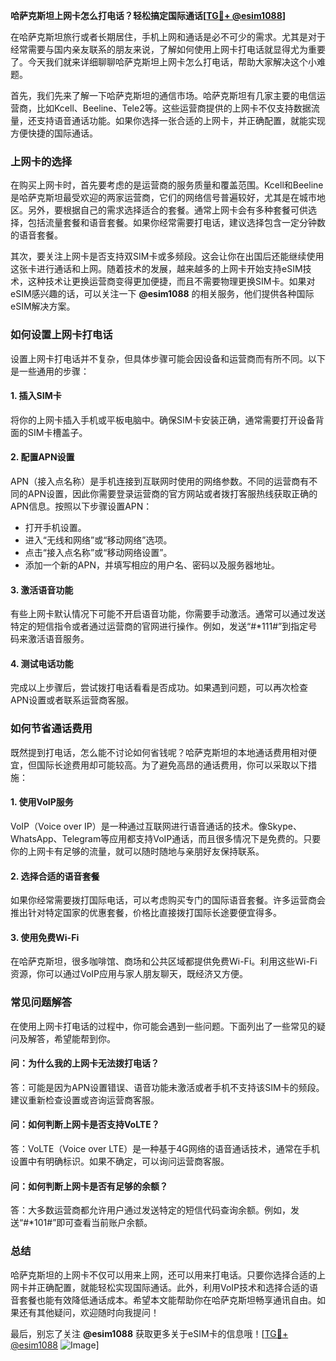 **哈萨克斯坦上网卡怎么打电话？轻松搞定国际通话[[TG💪+ @esim1088](https://t.me/s/esim1088)]**

在哈萨克斯坦旅行或者长期居住，手机上网和通话是必不可少的需求。尤其是对于经常需要与国内亲友联系的朋友来说，了解如何使用上网卡打电话就显得尤为重要了。今天我们就来详细聊聊哈萨克斯坦上网卡怎么打电话，帮助大家解决这个小难题。

首先，我们先来了解一下哈萨克斯坦的通信市场。哈萨克斯坦有几家主要的电信运营商，比如Kcell、Beeline、Tele2等。这些运营商提供的上网卡不仅支持数据流量，还支持语音通话功能。如果你选择一张合适的上网卡，并正确配置，就能实现方便快捷的国际通话。

### **上网卡的选择**
在购买上网卡时，首先要考虑的是运营商的服务质量和覆盖范围。Kcell和Beeline是哈萨克斯坦最受欢迎的两家运营商，它们的网络信号普遍较好，尤其是在城市地区。另外，要根据自己的需求选择适合的套餐。通常上网卡会有多种套餐可供选择，包括流量套餐和语音套餐。如果你经常需要打电话，建议选择包含一定分钟数的语音套餐。

其次，要关注上网卡是否支持双SIM卡或多频段。这会让你在出国后还能继续使用这张卡进行通话和上网。随着技术的发展，越来越多的上网卡开始支持eSIM技术，这种技术让更换运营商变得更加便捷，而且不需要物理更换SIM卡。如果对eSIM感兴趣的话，可以关注一下 **@esim1088** 的相关服务，他们提供各种国际eSIM解决方案。

### **如何设置上网卡打电话**
设置上网卡打电话并不复杂，但具体步骤可能会因设备和运营商而有所不同。以下是一些通用的步骤：

#### **1. 插入SIM卡**
将你的上网卡插入手机或平板电脑中。确保SIM卡安装正确，通常需要打开设备背面的SIM卡槽盖子。

#### **2. 配置APN设置**
APN（接入点名称）是手机连接到互联网时使用的网络参数。不同的运营商有不同的APN设置，因此你需要登录运营商的官方网站或者拨打客服热线获取正确的APN信息。按照以下步骤设置APN：
- 打开手机设置。
- 进入“无线和网络”或“移动网络”选项。
- 点击“接入点名称”或“移动网络设置”。
- 添加一个新的APN，并填写相应的用户名、密码以及服务器地址。

#### **3. 激活语音功能**
有些上网卡默认情况下可能不开启语音功能，你需要手动激活。通常可以通过发送特定的短信指令或者通过运营商的官网进行操作。例如，发送“#*111#”到指定号码来激活语音服务。

#### **4. 测试电话功能**
完成以上步骤后，尝试拨打电话看看是否成功。如果遇到问题，可以再次检查APN设置或者联系运营商客服。

### **如何节省通话费用**
既然提到打电话，怎么能不讨论如何省钱呢？哈萨克斯坦的本地通话费用相对便宜，但国际长途费用却可能较高。为了避免高昂的通话费用，你可以采取以下措施：

#### **1. 使用VoIP服务**
VoIP（Voice over IP）是一种通过互联网进行语音通话的技术。像Skype、WhatsApp、Telegram等应用都支持VoIP通话，而且很多情况下是免费的。只要你的上网卡有足够的流量，就可以随时随地与亲朋好友保持联系。

#### **2. 选择合适的语音套餐**
如果你经常需要拨打国际电话，可以考虑购买专门的国际语音套餐。许多运营商会推出针对特定国家的优惠套餐，价格比直接拨打国际长途要便宜得多。

#### **3. 使用免费Wi-Fi**
在哈萨克斯坦，很多咖啡馆、商场和公共区域都提供免费Wi-Fi。利用这些Wi-Fi资源，你可以通过VoIP应用与家人朋友聊天，既经济又方便。

### **常见问题解答**
在使用上网卡打电话的过程中，你可能会遇到一些问题。下面列出了一些常见的疑问及解答，希望能帮到你。

#### **问：为什么我的上网卡无法拨打电话？**
答：可能是因为APN设置错误、语音功能未激活或者手机不支持该SIM卡的频段。建议重新检查设置或咨询运营商客服。

#### **问：如何判断上网卡是否支持VoLTE？**
答：VoLTE（Voice over LTE）是一种基于4G网络的语音通话技术，通常在手机设置中有明确标识。如果不确定，可以询问运营商客服。

#### **问：如何判断上网卡是否有足够的余额？**
答：大多数运营商都允许用户通过发送特定的短信代码查询余额。例如，发送“#*101#”即可查看当前账户余额。

### **总结**
哈萨克斯坦的上网卡不仅可以用来上网，还可以用来打电话。只要你选择合适的上网卡并正确配置，就能轻松实现国际通话。此外，利用VoIP技术和选择合适的语音套餐也能有效降低通话成本。希望本文能帮助你在哈萨克斯坦畅享通讯自由。如果还有其他疑问，欢迎随时向我提问！

最后，别忘了关注 **@esim1088** 获取更多关于eSIM卡的信息哦！[[TG💪+ @esim1088](https://t.me/s/esim1088) ![Image](https://i.postimg.cc/4NQfJmqS/Snipaste-2025-05-13-00-14-12.png)]